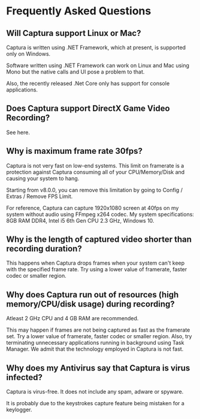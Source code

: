 # Frequently Asked Questions

## Will Captura support Linux or Mac?
Captura is written using .NET Framework, which at present, is supported only on Windows.

Software written using .NET Framework can work on Linux and Mac using Mono but the native calls and UI pose a problem to that.

Also, the recently released .Net Core only has support for console applications.

## Does Captura support DirectX Game Video Recording?
See here.

## Why is maximum frame rate 30fps?
Captura is not very fast on low-end systems. This limit on framerate is a protection against Captura consuming all of your CPU/Memory/Disk and causing your system to hang.

Starting from v8.0.0, you can remove this limitation by going to Config / Extras / Remove FPS Limit.

For reference, Captura can capture 1920x1080 screen at 40fps on my system without audio using FFmpeg x264 codec. My system specifications: 8GB RAM DDR4, Intel i5 6th Gen CPU 2.3 GHz, Windows 10.

## Why is the length of captured video shorter than recording duration?
This happens when Captura drops frames when your system can't keep with the specified frame rate. Try using a lower value of framerate, faster codec or smaller region.

## Why does Captura run out of resources (high memory/CPU/disk usage) during recording?
Atleast 2 GHz CPU and 4 GB RAM are recommended.

This may happen if frames are not being captured as fast as the framerate set. Try a lower value of framerate, faster codec or smaller region. Also, try terminating unnecessary applications running in background using Task Manager. We admit that the technology employed in Captura is not fast.

## Why does my Antivirus say that Captura is virus infected?
Captura is virus-free. It does not include any spam, adware or spyware.

It is probably due to the keystrokes capture feature being mistaken for a keylogger.